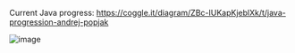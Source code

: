 Current Java progress: https://coggle.it/diagram/ZBc-IUKapKjeblXk/t/java-progression-andrej-popjak


![image](https://user-images.githubusercontent.com/59792254/226965872-c4731ad3-7814-42ea-93eb-d07fa060911e.png)
